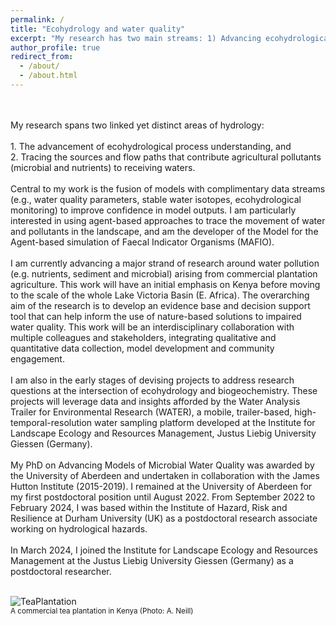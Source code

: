 ```yaml
---
permalink: /
title: "Ecohydrology and water quality"
excerpt: "My research has two main streams: 1) Advancing ecohydrological process understanding, and 2) tracing the sources and flow paths contributing agricultural pollutants to receiving waters"
author_profile: true
redirect_from: 
  - /about/
  - /about.html
---
```

<br>
<br>
My research spans two linked yet distinct areas of hydrology:<br>
<br>
1. The advancement of ecohydrological process understanding, and<br>
2. Tracing the sources and flow paths that contribute agricultural pollutants (microbial and nutrients) to receiving waters.<br>
<!-- -->
<br>
Central to my work is the fusion of models with complimentary data streams (e.g., water quality parameters, stable water isotopes, ecohydrological monitoring) to improve confidence in model outputs. I am particularly interested in using agent-based approaches to trace the movement of water and pollutants in the landscape, and am the developer of the Model for the Agent-based simulation of Faecal Indicator Organisms (MAFIO).<br>
<br>
I am currently advancing a major strand of research around water pollution (e.g. nutrients, sediment and microbial) arising from commercial plantation agriculture. This work will have an initial emphasis on Kenya before moving to the scale of the whole Lake Victoria Basin (E. Africa). The overarching aim of the research is to develop an evidence base and decision support tool that can help inform the use of nature-based solutions to impaired water quality. This work will be an interdisciplinary collaboration with multiple colleagues and stakeholders, integrating qualitative and quantitative data collection, model development and community engagement.<br>
<br>
I am also in the early stages of devising projects to address research questions at the intersection of ecohydrology and biogeochemistry. These projects will leverage data and insights afforded by the Water Analysis Trailer for Environmental Research (WATER), a mobile, trailer-based, high-temporal-resolution water sampling platform developed at the Institute for Landscape Ecology and Resources Management, Justus Liebig University Giessen (Germany).<br>
<br>
My PhD on Advancing Models of Microbial Water Quality was awarded by the University of Aberdeen and undertaken in collaboration with the James Hutton Institute (2015-2019). I remained at the University of Aberdeen for my first postdoctoral position until August 2022. From September 2022 to February 2024, I was based within the Institute of Hazard, Risk and Resilience at Durham University (UK) as a postdoctoral research associate working on hydrological hazards.<br>
<br>
In March 2024, I joined the Institute for Landscape Ecology and Resources Management at the Justus Liebig University Giessen (Germany) as a postdoctoral researcher.<br>
<br>

![TeaPlantation](https://github.com/a-j-neill/a-j-neill.github.io/assets/112963007/0e36cb1b-217c-4967-9771-dc6df1000274)<br>
<sub>A commercial tea plantation in Kenya (Photo: A. Neill)</sub>
